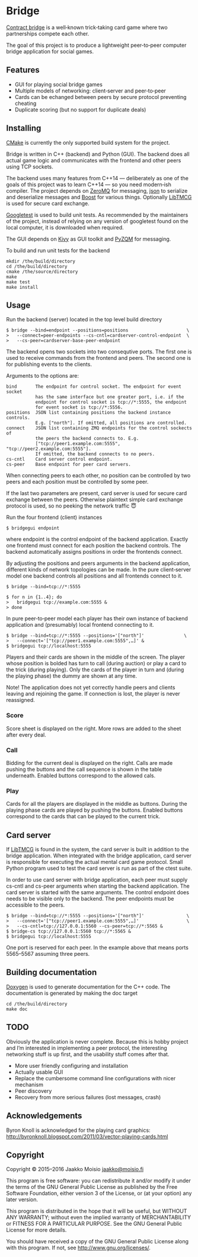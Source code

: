 # Bridge

[Contract bridge](https://en.wikipedia.org/wiki/Contract_bridge) is a
well‐known trick‐taking card game where two partnerships compete each other.

The goal of this project is to produce a lightweight peer‐to‐peer computer
bridge application for social games.

## Features

- GUI for playing social bridge games
- Multiple models of networking: client‐server and peer‐to‐peer
- Cards can be echanged between peers by secure protocol preventing cheating
- Duplicate scoring (but no support for duplicate deals)

## Installing

[CMake](https://cmake.org/) is currently the only supported build system for
the project.

Bridge is written in C++ (backend) and Python (GUI). The backend does all
actual game logic and communicates with the frontend and other peers using TCP
sockets.

The backend uses many features from C++14 — deliberately as one of the goals
of this project was to learn C++14 — so you need modern‐ish compiler. The
project depends on [ZeroMQ](http://zeromq.org/) for messaging,
[json](https://github.com/nlohmann/json) to serialize and deserialize messages
and [Boost](http://www.boost.org/) for various things. Optionally
[LibTMCG](http://www.nongnu.org/libtmcg/) is used for secure card exchange.

[Googletest](https://github.com/google/googletest) is used to build unit
tests. As recommended by the maintainers of the project, instead of relying on
any version of googletest found on the local computer, it is downloaded when
required.

The GUI depends on [Kivy](https://kivy.org/) as GUI toolkit and
[PyZQM](https://github.com/zeromq/pyzmq) for messaging.

To build and run unit tests for the backend

    mkdir /the/build/directory
    cd /the/build/directory
    cmake /the/source/directory
    make
    make test
    make install

## Usage

Run the backend (server) located in the top level build directory

    $ bridge --bind=endpoint --positions=positions                      \
    >   --connect=peer‐endpoints --cs-cntl=cardserver‐control‐endpoint  \
    >   --cs-peer=cardserver‐base‐peer‐endpoint

The backend opens two sockets into two consequtive ports. The first one is
used to receive commands from the frontend and peers. The second one is for
publishing events to the clients.

Arguments to the options are:

    bind       The endpoint for control socket. The endpoint for event socket
               has the same interface but one greater port, i.e. if the
               endpoint for control socket is tcp://*:5555, the endpoint
               for event socket is tcp://*:5556.
    positions  JSON list containing positions the backend instance controls.
               E.g. ["north"]. If omitted, all positions are controlled.
    connect    JSON list containing ZMQ endpoints for the control sockects of
               the peers the backend connects to. E.g.
               ["tcp://peer1.example.com:5555", "tcp://peer2.example.com:5555"].
               If omitted, the backend connects to no peers.
    cs-cntl    Card server control endpoint.
    cs-peer    Base endpoint for peer card servers.

When connecting peers to each other, no position can be controlled by two
peers and each position must be controlled by some peer.

If the last two parameters are present, card server is used for secure card
exchange between the peers. Otherwise plaintext simple card exchange protocol
is used, so no peeking the network traffic :innocent:

Run the four frontend (client) instances

    $ bridgegui endpoint

where endpoint is the control endpoint of the backend application. Exactly one
frontend must connect for each position the backend controls. The backend
automatically assigns positions in order the frontends connect.

By adjusting the positions and peers arguments in the backend application,
different kinds of network topologies can be made. In the pure client‐server
model one backend controls all positions and all frontends connect to it.

    $ bridge --bind=tcp://*:5555
    
    $ for n in {1..4}; do
    >   bridgegui tcp://example.com:5555 &
    > done

In pure peer‐to‐peer model each player has their own instance of backend
application and (presumably) local frontend connecting to it.

    $ bridge --bind=tcp://*:5555 --positions='["north"]'               \
    >   --connect='["tcp://peer1.example.com:5555",…]' &
    $ bridgegui tcp://localhost:5555

Players and their cards are shown in the middle of the screen. The player
whose position is bolded has turn to call (during auction) or play a card to
the trick (during playing). Only the cards of the player in turn and (during
the playing phase) the dummy are shown at any time.

Note! The application does not yet correctly handle peers and clients leaving
and rejoining the game. If connection is lost, the player is never reassigned.

### Score

Score sheet is displayed on the right. More rows are added to the sheet after
every deal.

### Call

Bidding for the current deal is displayed on the right. Calls are made pushing
the buttons and the call sequence is shown in the table underneath. Enabled
buttons correspond to the allowed cals.

### Play

Cards for all the players are displayed in the middle as buttons. During the
playing phase cards are played by pushing the buttons. Enabled buttons
correspond to the cards that can be played to the current trick.

## Card server

If [LibTMCG](http://www.nongnu.org/libtmcg/) is found in the system, the card
server is built in addition to the bridge application. When integrated with
the bridge application, card server is responsible for executing the actual
mental card game protocol. Small Python program used to test the card server
is run as part of the ctest suite.

In order to use card server with bridge application, each peer must supply
cs-cntl and cs-peer arguments when starting the backend application. The card
server is started with the same arguments. The control endpoint does needs to
be visible only to the backend. The peer endpoints must be accessible to the
peers.

    $ bridge --bind=tcp://*:5555 --positions='["north"]'                \
    >   --connect='["tcp://peer1.example.com:5555",…]'                  \
    >   --cs-cntl=tcp://127.0.0.1:5560 --cs-peer=tcp://*:5565 &
    $ bridge-cs tcp://127.0.0.1:5560 tcp://*:5565 &
    $ bridgegui tcp://localhost:5555

One port is reserved for each peer. In the example above that means ports
5565–5567 assuming three peers.

## Building documentation

[Doxygen](http://www.stack.nl/~dimitri/doxygen/) is used to generate
documentation for the C++ code. The documentation is generated by making the doc
target

    cd /the/build/directory
    make doc

## TODO

Obviously the application is never complete. Because this is hobby project and
I’m interested in implementing a peer protocol, the interesting networking
stuff is up first, and the usability stuff comes after that.

- More user friendly configuring and installation
- Actually usable GUI
- Replace the cumbersome command line configurations with nicer mechanism
- Peer discovery
- Recovery from more serious failures (lost messages, crash)

## Acknowledgements

Byron Knoll is acknowledged for the playing card graphics:
<http://byronknoll.blogspot.com/2011/03/vector-playing-cards.html>

## Copyright

Copyright © 2015–2016 Jaakko Moisio <jaakko@moisio.fi>

This program is free software: you can redistribute it and/or modify it under
the terms of the GNU General Public License as published by the Free Software
Foundation, either version 3 of the License, or (at your option) any later
version.

This program is distributed in the hope that it will be useful, but WITHOUT
ANY WARRANTY; without even the implied warranty of MERCHANTABILITY or FITNESS
FOR A PARTICULAR PURPOSE.  See the GNU General Public License for more
details.

You should have received a copy of the GNU General Public License along with
this program.  If not, see <http://www.gnu.org/licenses/>.
